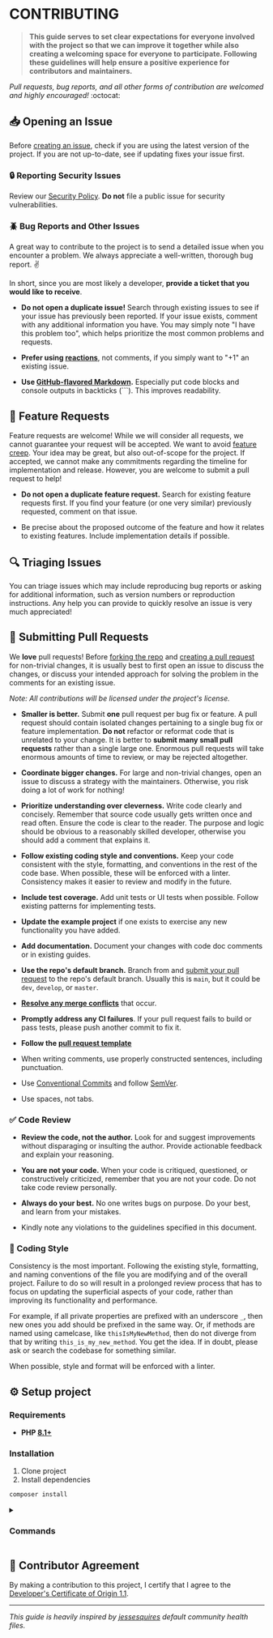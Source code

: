 # CONTRIBUTING

> **This guide serves to set clear expectations for everyone involved with the
> project so that we can improve it together while also creating a welcoming
> space for everyone to participate. Following these guidelines will help ensure
> a positive experience for contributors and maintainers.**

_Pull requests, bug reports, and all other forms of contribution are welcomed
and highly encouraged!_ :octocat:

## 📥 Opening an Issue

Before
[creating an issue](https://help.github.com/en/github/managing-your-work-on-github/creating-an-issue),
check if you are using the latest version of the project. If you are not
up-to-date, see if updating fixes your issue first.

### 🔒 Reporting Security Issues

Review our [Security Policy](./SECURITY.md). **Do not** file a public issue for
security vulnerabilities.

### 🪲 Bug Reports and Other Issues

A great way to contribute to the project is to send a detailed issue when you
encounter a problem. We always appreciate a well-written, thorough bug report.
:v:

In short, since you are most likely a developer, **provide a ticket that you
would like to receive**.

- **Do not open a duplicate issue!** Search through existing issues to see if
  your issue has previously been reported. If your issue exists, comment with
  any additional information you have. You may simply note "I have this problem
  too", which helps prioritize the most common problems and requests.

- **Prefer using
  [reactions](https://github.blog/2016-03-10-add-reactions-to-pull-requests-issues-and-comments/)**,
  not comments, if you simply want to "+1" an existing issue.

- **Use
  [GitHub-flavored Markdown](https://help.github.com/en/github/writing-on-github/basic-writing-and-formatting-syntax).**
  Especially put code blocks and console outputs in backticks (```). This
  improves readability.

## 💌 Feature Requests

Feature requests are welcome! While we will consider all requests, we cannot
guarantee your request will be accepted. We want to avoid
[feature creep](https://en.wikipedia.org/wiki/Feature_creep). Your idea may be
great, but also out-of-scope for the project. If accepted, we cannot make any
commitments regarding the timeline for implementation and release. However, you
are welcome to submit a pull request to help!

- **Do not open a duplicate feature request.** Search for existing feature
  requests first. If you find your feature (or one very similar) previously
  requested, comment on that issue.

- Be precise about the proposed outcome of the feature and how it relates to
  existing features. Include implementation details if possible.

## 🔍 Triaging Issues

You can triage issues which may include reproducing bug reports or asking for
additional information, such as version numbers or reproduction instructions.
Any help you can provide to quickly resolve an issue is very much appreciated!

## 🔁 Submitting Pull Requests

We **love** pull requests! Before
[forking the repo](https://help.github.com/en/github/getting-started-with-github/fork-a-repo)
and
[creating a pull request](https://help.github.com/en/github/collaborating-with-issues-and-pull-requests/proposing-changes-to-your-work-with-pull-requests)
for non-trivial changes, it is usually best to first open an issue to discuss
the changes, or discuss your intended approach for solving the problem in the
comments for an existing issue.

_Note: All contributions will be licensed under the project's license._

- **Smaller is better.** Submit **one** pull request per bug fix or feature. A
  pull request should contain isolated changes pertaining to a single bug fix or
  feature implementation. **Do not** refactor or reformat code that is unrelated
  to your change. It is better to **submit many small pull requests** rather
  than a single large one. Enormous pull requests will take enormous amounts of
  time to review, or may be rejected altogether.

- **Coordinate bigger changes.** For large and non-trivial changes, open an
  issue to discuss a strategy with the maintainers. Otherwise, you risk doing a
  lot of work for nothing!

- **Prioritize understanding over cleverness.** Write code clearly and
  concisely. Remember that source code usually gets written once and read often.
  Ensure the code is clear to the reader. The purpose and logic should be
  obvious to a reasonably skilled developer, otherwise you should add a comment
  that explains it.

- **Follow existing coding style and conventions.** Keep your code consistent
  with the style, formatting, and conventions in the rest of the code base. When
  possible, these will be enforced with a linter. Consistency makes it easier to
  review and modify in the future.

- **Include test coverage.** Add unit tests or UI tests when possible. Follow
  existing patterns for implementing tests.

- **Update the example project** if one exists to exercise any new functionality
  you have added.

- **Add documentation.** Document your changes with code doc comments or in
  existing guides.

- **Use the repo's default branch.** Branch from and
  [submit your pull request](https://help.github.com/en/github/collaborating-with-issues-and-pull-requests/creating-a-pull-request-from-a-fork)
  to the repo's default branch. Usually this is `main`, but it could be `dev`,
  `develop`, or `master`.

- **[Resolve any merge conflicts](https://help.github.com/en/github/collaborating-with-issues-and-pull-requests/resolving-a-merge-conflict-on-github)**
  that occur.

- **Promptly address any CI failures**. If your pull request fails to build or
  pass tests, please push another commit to fix it.

- **Follow the [pull request template](./.github/PULL_REQUEST_TEMPLATE.md)**

- When writing comments, use properly constructed sentences, including
  punctuation.

- Use [Conventional Commits](https://www.conventionalcommits.org/en/v1.0.0/) and
  follow [SemVer](http://semver.org/).

- Use spaces, not tabs.

### ✅ Code Review

- **Review the code, not the author.** Look for and suggest improvements without
  disparaging or insulting the author. Provide actionable feedback and explain
  your reasoning.

- **You are not your code.** When your code is critiqued, questioned, or
  constructively criticized, remember that you are not your code. Do not take
  code review personally.

- **Always do your best.** No one writes bugs on purpose. Do your best, and
  learn from your mistakes.

- Kindly note any violations to the guidelines specified in this document.

### 💅 Coding Style

Consistency is the most important. Following the existing style, formatting, and
naming conventions of the file you are modifying and of the overall project.
Failure to do so will result in a prolonged review process that has to focus on
updating the superficial aspects of your code, rather than improving its
functionality and performance.

For example, if all private properties are prefixed with an underscore `_`, then
new ones you add should be prefixed in the same way. Or, if methods are named
using camelcase, like `thisIsMyNewMethod`, then do not diverge from that by
writing `this_is_my_new_method`. You get the idea. If in doubt, please ask or
search the codebase for something similar.

When possible, style and format will be enforced with a linter.

## ⚙️ Setup project

### Requirements

- **PHP [8.1+](https://php.net/releases/)**

### Installation

1. Clone project
2. Install dependencies

```bash
composer install
```

<details>
<summary>
<h3>Commands</h3>
</summary>

Keep a modern codebase with
[**symplify/easy-coding-standard**](https://github.com/easy-coding-standard/easy-coding-standard)

```bash
composer style:fix
```

⚗️ Run static analysis using
[**PHPStan**](https://phpstan.org/user-guide/command-line-usage)

```bash
composer phpstan
```

✅ Run unit tests using [**PEST**](https://pestphp.com/docs/writing-tests)

```bash
composer pest
```

💽 Analyzes your codebase and generates a report of your
[type coverage](https://pestphp.com/docs/type-coverage) using
[**PEST**](https://pestphp.com/docs/writing-tests)

```bash
composer pest:type-coverage
```

📈 Expose [code coverage](https://pestphp.com/docs/test-coverage) using
[**PEST**](https://pestphp.com/docs/test-coverage) (_require XDEBUG in
`coverage` mode_)

```bash
composer pest:coverage
```

🚀 Run the entire test suite

```bash
composer test
```

🧰 Update dependencies and validate `composer.json`

```bash
composer core:update
```

✅ Run refactors using [**Rector**](https://getrector.com/documentation)

```bash
composer rector:fix
```

</details>

## 🏅 Contributor Agreement

By making a contribution to this project, I certify that I agree to the
[Developer's Certificate of Origin 1.1](https://developercertificate.org/).

---

_This guide is heavily inspired by
[jessesquires](https://github.com/jessesquires/.github) default community health
files._
